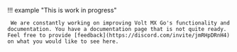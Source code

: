 !!! example "This is work in progress"

     We are constantly working on improving Volt MX Go's functionality and documentation. You have a documentation page that is not quite ready. Feel free to provide [feedback](https://discord.com/invite/jmRHpDRnH4) on what you would like to see here.